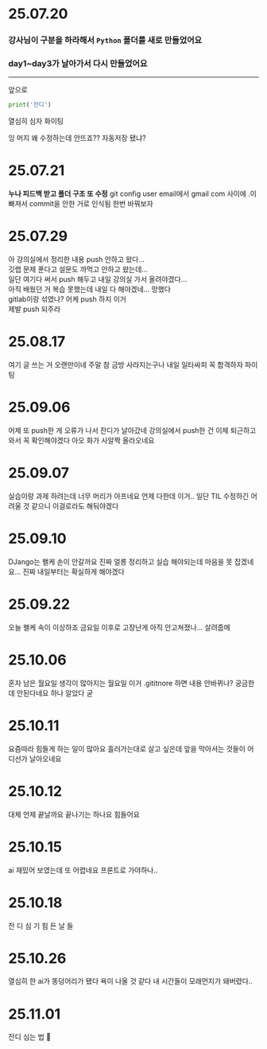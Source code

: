 # 25.07.20
### 강사님이 구분을 하라해서 `Python` 폴더를 새로 만들었어요
### day1~day3가 날아가서 다시 만들었어요
---
앞으로
```python
print('잔디')
```
열심히 심자 화이팅

잉 머지
왜 수정하는데 안뜨죠??
자동저장 됐냐?
# 25.07.21
**누나 피드백 받고 폴더 구조 또 수정**
git config user email에서 gmail com 사이에 .이 빠져서 commit을 안한 거로 인식됨 한번 바꿔보자
# 25.07.29
아 강의실에서 정리한 내용 push 안하고 왔다...  
깃랩 문제 푼다고 설문도 까먹고 안하고 왔는데...  
일단 여기다 써서 push 해두고 내일 강의실 가서 올려야겠다...  
아직 배웠던 거 복습 못했는데 내일 다 해야겠네... 망했다  
gitlab이랑 섞였나? 어케 push 하지 이거  
제발 push 되주라
# 25.08.17
여기 글 쓰는 거 오랜만이네 주말 참 금방 사라지는구나
내일 일타싸피 꼭 합격하자 파이팅 

# 25.09.06
어제 또 push한 게 오류가 나서 잔디가 날아갔네
강의실에서 push한 건 이제 퇴근하고 와서 꼭 확인해야겠다
아오 화가 사알짝 올라오네요

# 25.09.07
실습이랑 과제 하려는데 너무 머리가 아프네요 언제 다한데 이거..
일단 TIL 수정하긴 어려울 것 같으니 이걸로라도 해둬야겠다

# 25.09.10
DJango는 왤케 손이 안갈까요
진짜 얼릉 정리하고 실습 해야되는데
마음을 못 잡겠네요...
진짜 내일부터는 확실하게 해야겠다

# 25.09.22
오늘 왤케 속이 이상하죠
금요일 이후로 고장난게 아직 안고쳐졌나... 살려줍메

# 25.10.06
혼자 남은 월요일
생각이 많아지는 월요일
이거 .gititnore 하면 내용 안바뀌나? 궁금한데
안된다네요 하나 알았다 굳

# 25.10.11
요즘따라 힘들게 하는 일이 많아요
흘러가는대로 살고 싶은데
앞을 막아서는 것들이 어디선가 날아오네요

# 25.10.12
대체 언제 끝날까요
끝나기는 하나요
힘들어요

# 25.10.15
ai 재밌어 보였는데 또 어렵네요
프론트로 가야하나..

# 25.10.18
잔 디 심 기
힘 든 날 들

# 25.10.26
열심히 한 ai가 똥덩어리가 됐다
욕이 나올 것 같다
내 시간들이 모래먼지가 돼버렸다..

# 25.11.01
잔디 심는 법 🌱

